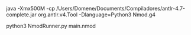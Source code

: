 java -Xmx500M -cp /Users/Domene/Documents/Compiladores/antlr-4.7-complete.jar org.antlr.v4.Tool -Dlanguage=Python3 Nmod.g4

python3 NmodRunner.py main.nmod
